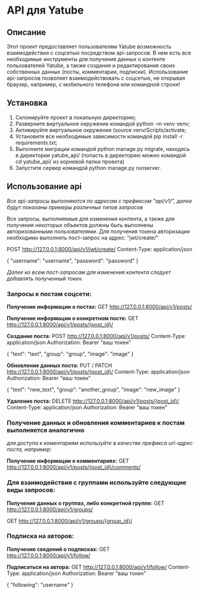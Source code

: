 # API для Yatube
## Описание

Этот проект предоставляет пользователям Yatube возможность
взаимодействия с соцсетью посредством api-запросов. В нем есть
все необходимые инструменты для получения данных о контенте 
пользователей Yatube, а также создания и редактирования своих
собственных данных (посты, комментарии, подписки).
Использование api-запросов позволяет взаимодействовать с соцсетью,
не открывая браузер, например, с мобильного телефона или командной
строки!

## Установка
1. Склонируйте проект в локальную директорию;
2. Разверните виртуальное окружение командой python -m venv venv;
3. Активируйте виртуальное окружение (source venv/Scripts/activate;
4. Установите все необходимые зависимости командой pip install -r requirements.txt;
5. Выполните миграции командой python manage.py migrate, находясь в директории 
   yatube_api/ (попасть в директорию можно командой cd yatube_api/ из корневой папки
   проекта)
6. Запустите сервер командой python manage.py runserver.

## Использование api
_Все api-запросы выполняются по адресам с префиксом "api/v1/", далее будут показаны
примеры различных типов запросов_

Все запросы, выполняемые для изменения контента, а также для получения некоторых
объектов должны быть выполнены авторизованными пользователями.
Для получения токена авторизации необходимо выполнить пост-запрос на адрес:
"jwt/create/"

POST http://127.0.0.1:8000/api/v1/jwt/create/
Content-Type: application/json

{
    "username": "username",
    "password": "password"
}

_Далее ко всем пост-запросам для изменения контента следует добавлять полученный токен._

### Запросы к постам соцсети:

__Получение информации о постах:__
GET http://127.0.0.1:8000/api/v1/posts/

__Получение информации о конкретном посте:__
GET http://127.0.0.1:8000/api/v1/posts/{post_id}/

__Создание поста:__
POST http://127.0.0.1:8000/api/v1/posts/
Content-Type: application/json
Authorization: Bearer "ваш токен"

{
  "text": "text",
  "group": "group",
  "image": "image"
}

__Обновление данных поста:__
PUT / PATCH http://127.0.0.1:8000/api/v1/posts/{post_id}/
Content-Type: application/json
Authorization: Bearer "ваш токен"

{
  "text": "new_text",
  "group": "another_group",
  "image": "new_image"
}

__Удаление поста:__
DELETE http://127.0.0.1:8000/api/v1/posts/{post_id}/
Content-Type: application/json
Authorization: Bearer "ваш токен"

### Получение данных и обновления комментариев к постам выполняется аналогично
_для доступа к коментариям используйте в качестве префикса url-адрес поста, например:_

__Получение информации о комментариях:__
GET http://127.0.0.1:8000/api/v1/posts/{post_id}/comments/

### Для взаимодействия с группами используйте следующие виды запросов:

__Получение данных о группах, либо конкретной группе:__
GET http://127.0.0.1:8000/api/v1/groups/

GET http://127.0.0.1:8000/api/v1/groups/{group_id}/

### Подписка на авторов:

__Получение сведений о подписках:__
GET http://127.0.0.1:8000/api/v1/follow/

__Подписаться на автора:__
GET http://127.0.0.1:8000/api/v1/follow/
Content-Type: application/json
Authorization: Bearer "ваш токен"

{
   "following": "username"
}
